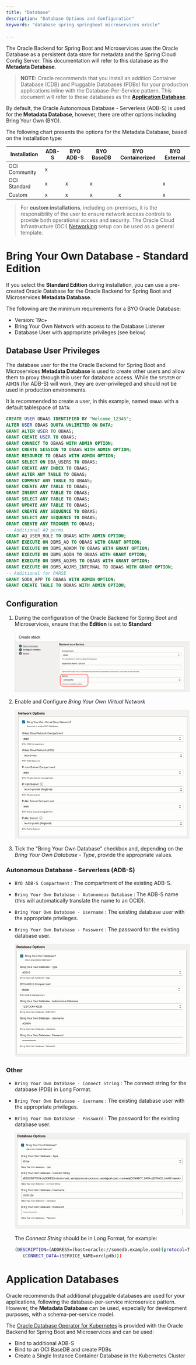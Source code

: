 ```yaml
---
title: "Database"
description: "Database Options and Configuration"
keywords: "database spring springboot microservices oracle"

---
```

The Oracle Backend for Spring Boot and Microservices uses the Oracle Database as a persistent data store for metadata and the Spring Cloud Config Server.  This documentation will refer to this database as the **Metadata Database**.

> **NOTE:** Oracle recommends that you install an addition Container Database (CDB) and Pluggable Databases (PDBs) for your production applications inline with the Database-Per-Service pattern.  This document will refer to these databases as the [**Application Database**](#application-databases).  

By default, the Oracle Autonomous Database - Serverless (ADB-S) is used for the  **Metadata Database**, however, there are other options including Bring Your Own (BYO).

The following chart presents the options for the Metadata Database, based on the installation type:

| Installation  | ADB-S | BYO ADB-S  | BYO BaseDB | BYO Containerized | BYO External |
|---------------|-------|------------|------------|-------------------|--------------|
| OCI Community | x     |            |            |                   |              |
| OCI Standard  | x     | x          | x          |                   | x            |
| Custom        | x     | x          | x          | x                 | x            |

> For **custom installations**, including on-premises, it is the responsibility of the user to ensure network access controls to provide both operational access and security.  The Oracle Cloud Infrastructure (OCI) [Networking](../networking) setup can be used as a general template.

# Bring Your Own Database - Standard Edition

If you select the **Standard Edition** during installation, you can use a pre-created Oracle Database for the Oracle Backend for Spring Boot and Microservices **Metadata Database**.  

The following are the minimum requirements for a BYO Oracle Database:

* Version: 19c+
* Bring Your Own Network with access to the Database Listener
* Database User with appropriate privileges (see below)

## Database User Privileges

The database user for the the Oracle Backend for Spring Boot and Microservices **Metadata Database** is used to create other users and allow them to proxy through this user for database access.  While the `SYSTEM` or `ADMIN` (for ADB-S) will work, they are over-privileged and should not be used in production environments.

It is recommended to create a user, in this example, named `OBAAS` with a default tablespace of `DATA`:

```sql
CREATE USER OBAAS IDENTIFIED BY "Welcome_12345";
ALTER USER OBAAS QUOTA UNLIMITED ON DATA;
GRANT ALTER USER TO OBAAS;
GRANT CREATE USER TO OBAAS;
GRANT CONNECT TO OBAAS WITH ADMIN OPTION;
GRANT CREATE SESSION TO OBAAS WITH ADMIN OPTION;
GRANT RESOURCE TO OBAAS WITH ADMIN OPTION;
GRANT SELECT ON DBA_USERS TO OBAAS;
GRANT CREATE ANY INDEX TO OBAAS;
GRANT ALTER ANY TABLE TO OBAAS;
GRANT COMMENT ANY TABLE TO OBAAS;
GRANT CREATE ANY TABLE TO OBAAS;
GRANT INSERT ANY TABLE TO OBAAS;
GRANT SELECT ANY TABLE TO OBAAS;
GRANT UPDATE ANY TABLE TO OBAAS;
GRANT CREATE ANY SEQUENCE TO OBAAS;
GRANT SELECT ANY SEQUENCE TO OBAAS;
GRANT CREATE ANY TRIGGER TO OBAAS;
-- Additional AQ perms
GRANT AQ_USER_ROLE TO OBAAS WITH ADMIN OPTION;
GRANT EXECUTE ON DBMS_AQ TO OBAAS WITH GRANT OPTION;
GRANT EXECUTE ON DBMS_AQADM TO OBAAS WITH GRANT OPTION;
GRANT EXECUTE ON DBMS_AQIN TO OBAAS WITH GRANT OPTION;
GRANT EXECUTE ON DBMS_AQJMS TO OBAAS WITH GRANT OPTION;
GRANT EXECUTE ON DBMS_AQJMS_INTERNAL TO OBAAS WITH GRANT OPTION;
-- Additional for PARSE
GRANT SODA_APP TO OBAAS WITH ADMIN OPTION;
GRANT CREATE TABLE TO OBAAS WITH ADMIN OPTION;
```

## Configuration

1. During the configuration of the Oracle Backend for Spring Boot and Microservices, ensure that the **Edition** is set to **Standard**:

    ![Standard Edition](../images/standard_edition.png "Standard Edition")

1. Enable and Configure *Bring Your Own Virtual Network*

    ![Own Virtual Network](./images/byo-vcn.png)

1. Tick the "Bring Your Own Database" checkbox and, depending on the *Bring Your Own Database - Type*, provide the appropriate values.

### Autonomous Database - Serverless (ADB-S)

* `BYO ADB-S Compartment` : The compartment of the existing ADB-S.
* `Bring Your Own Database - Autonomous Database` : The ADB-S name (this will automatically translate the name to an OCID).
* `Bring Your Own Database - Username` : The existing database user with the appropriate privileges.
* `Bring Your Own Database - Password` : The password for the existing database user.

    ![Bring Your Own Database - ADB-S](./images/byo-db-adb-s.png "Bring Your Own Database - ADB-S")

### Other

* `Bring Your Own Database - Connect String` : The connect string for the database (PDB) in Long Format.
* `Bring Your Own Database - Username` : The existing database user with the appropriate privileges.
* `Bring Your Own Database - Password` : The password for the existing database user.

    ![Bring Your Own Database - Other](./images/byo-db-other.png "Bring Your Own Database - Other")

   The *Connect String* should be in Long Format, for example:

   ```bash
   (DESCRIPTION=(ADDRESS=(host=oracle://somedb.example.com)(protocol=TCP)(port=1521))
      (CONNECT_DATA=(SERVICE_NAME=orclpdb)))
   ```

# Application Databases

Oracle recommends that additional pluggable databases are used for your applications, following the database-per-service microservice pattern.  However, the **Metadata Database** can be used, especially for development purposes, with a schema-per-service model.

The [Oracle Database Operator for Kubernetes](https://github.com/oracle/oracle-database-operator) is provided with the Oracle Backend for Spring Boot and Microservices and can be used:

* Bind to additional ADB-S
* Bind to an OCI BaseDB and create PDBs
* Create a Single Instance Container Database in the Kubernetes Cluster